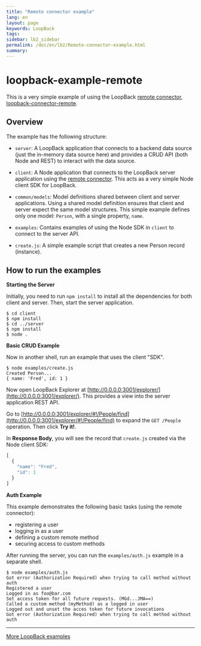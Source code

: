 ```yaml
---
title: "Remote connector example"
lang: en
layout: page
keywords: LoopBack
tags:
sidebar: lb2_sidebar
permalink: /doc/en/lb2/Remote-connector-example.html
summary:
---
```


# loopback-example-remote

This is a very simple example of using the LoopBack [remote connector](http://docs.strongloop.com/display/LB/Remote-connector),
[loopback-connector-remote](https://github.com/strongloop/loopback-connector-remote).

## Overview

The example has the following structure:

* `server`: A LoopBack application that connects to a backend data source
  (just the in-memory data source here) and provides a CRUD API (both Node and REST) to interact with the data source.

* `client`: A Node application that connects to the LoopBack server application using the [remote connector](https://github.com/strongloop/loopback-connector-remote).
  This acts as a very simple Node client SDK for LoopBack.

* `common/models`: Model definitions shared between client and server applications.
  Using a shared model definition ensures that client and server expect the same model structures.
  This simple example defines only one model: `Person`, with a single property, `name`.

* `examples`: Contains examples of using the Node SDK in `client` to connect to the server API.

* `create.js`: A simple example script that creates a new Person record (instance).

## How to run the examples

**Starting the Server**

Initially, you need to run `npm install` to install all the dependencies for both client and server.
Then, start the server application.

```shell
$ cd client
$ npm install
$ cd ../server
$ npm install
$ node .
```

**Basic CRUD Example**

Now in another shell, run an example that uses the client "SDK".

```shell
$ node examples/create.js
Created Person...
{ name: 'Fred', id: 1 }
```

Now open LoopBack Explorer at [http://0.0.0.0:3001/explorer/](http://0.0.0.0:3001/explorer/). This provides a view into the server application REST API.

Go to [http://0.0.0.0:3001/explorer/#!/People/find](http://0.0.0.0:3001/explorer/#!/People/find) to expand the `GET /People` operation.
Then click **Try it!**.

In **Response Body**, you will see the record that `create.js` created via the Node client SDK:

```javascript
[
  {
    "name": "Fred",
    "id": 1
  }
]
```

**Auth Example**

This example demonstrates the following basic tasks (using the remote connector):

* registering a user
* logging in as a user
* defining a custom remote method
* securing access to custom methods

After running the server, you can run the `examples/auth.js` example in a
separate shell.

```shell
$ node examples/auth.js
Got error (Authorization Required) when trying to call method without auth
Registered a user
Logged in as foo@bar.com
Set access token for all future requests. (MGd...JMA==)
Called a custom method (myMethod) as a logged in user
Logged out and unset the acces token for future invocations
Got error (Authorization Required) when trying to call method without auth
```

* * *

[More LoopBack examples](https://github.com/strongloop/loopback-example)
